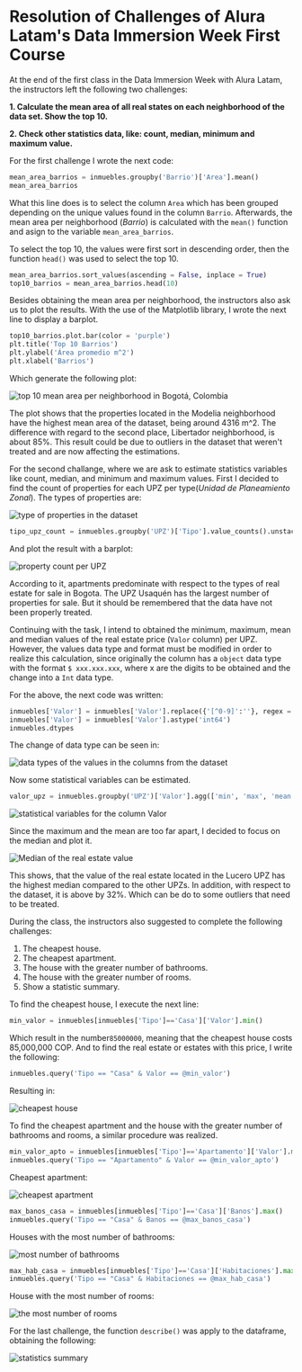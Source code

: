 # Resolution of Challenges of Alura Latam's Data Immersion Week First Course

At the end of the first class in the Data Immersion Week with Alura Latam, the instructors left the following two challenges:

**1. Calculate the mean area of all real states on each neighborhood of the data set. Show the top 10.**

**2. Check other statistics data, like: count, median, minimum and maximum value.**

For the first challenge I wrote the next code:

```python
mean_area_barrios = inmuebles.groupby('Barrio')['Area'].mean() 
mean_area_barrios
```

What this line does is to select the column `Area` which has been grouped depending on the unique values found in the column `Barrio`. Afterwards, the mean area per neighborhood (*Barrio*) is calculated with the `mean()` function and asign to the variable `mean_area_barrios`.

To select the top 10, the values were first sort in descending order, then the function `head()` was used to select the top 10.

```python
mean_area_barrios.sort_values(ascending = False, inplace = True) 
top10_barrios = mean_area_barrios.head(10)
```

Besides obtaining the mean area per neighborhood, the instructors also ask us to plot the results. With the use of the Matplotlib library, I wrote the next line to display a barplot.

```python
top10_barrios.plot.bar(color = 'purple')
plt.title('Top 10 Barrios')
plt.ylabel('Área promedio m^2')
plt.xlabel('Barrios')
```

Which generate the following plot:

![top 10 mean area per neighborhood in Bogotá, Colombia](img/top10barrios.png)

The plot shows that the properties located in the Modelia neighborhood have the highest mean area of the dataset, being around 4316 m^2. The difference with regard to the second place, Libertador neighborhood, is about 85%. This result could be due to outliers in the dataset that weren't treated and are now affecting the estimations.

For the second challange, where we are ask to estimate statistics variables like count, median, and minimum and maximum values. First I decided to find the count of properties for each UPZ per type(*Unidad de Planeamiento Zonal*). The types of properties are:

![type of properties in the dataset](img/tiposInmuebles.png)

```python
tipo_upz_count = inmuebles.groupby('UPZ')['Tipo'].value_counts().unstack(level=-1).fillna(0)
```

And plot the result with a barplot:

![property count per UPZ](img/cantidadPorUPZ.png)

According to it, apartments predominate with respect to the types of real estate for sale in Bogota. The UPZ Usaquén has the largest number of properties for sale. But it should be remembered that the data have not been properly treated.

Continuing with the task, I intend to obtained the minimum, maximum, mean and median values of the real estate price (`Valor` column) per UPZ. However, the values data type and format must be modified in order to realize this calculation, since originally the column has a `object` data type with the format `$ xxx.xxx.xxx`, where x are the digits to be obtained and the change into a `Int` data type.

For the above, the next code was written:

```python
inmuebles['Valor'] = inmuebles['Valor'].replace({'[^0-9]':''}, regex = True).str.strip()
inmuebles['Valor'] = inmuebles['Valor'].astype('int64')
inmuebles.dtypes
```

The change of data type can be seen in:

![data types of the values in the columns from the dataset](img/columnsDatatypes.png)

Now some statistical variables can be estimated.

```python
valor_upz = inmuebles.groupby('UPZ')['Valor'].agg(['min', 'max', 'mean', 'median'])
```

![statistical variables for the column Valor](img/statisticsValor.png)

Since the maximum and the mean are too far apart, I decided to focus on the median and plot it.

![Median of the real estate value](img/medianValor.png)

This shows, that the value of the real estate located in the Lucero UPZ has the highest median compared to the other UPZs. In addition, with respect to the dataset, it is above by 32%. Which can be do to some outliers that need to be treated.

During the class, the instructors also suggested to complete the following challenges:

1. The cheapest house.
2. The cheapest apartment.
3. The house with the greater number of bathrooms.
4. The house with the greater number of rooms.
5. Show a statistic summary.

To find the cheapest house, I execute the next line:

```python
min_valor = inmuebles[inmuebles['Tipo']=='Casa']['Valor'].min()
```

Which result in the number`85000000`, meaning that the cheapest house costs 85,000,000 COP. And to find the real estate or estates with this price, I write the following:

```python
inmuebles.query('Tipo == "Casa" & Valor == @min_valor')
```

Resulting in:

![cheapest house](img/cheapestHouse.png)

To find the cheapest apartment and the house with the greater number of bathrooms and rooms, a similar procedure was realized.

```python
min_valor_apto = inmuebles[inmuebles['Tipo']=='Apartamento']['Valor'].min()
inmuebles.query('Tipo == "Apartamento" & Valor == @min_valor_apto')
```

Cheapest apartment:

![cheapest apartment](img/cheapestApto.png)

```python
max_banos_casa = inmuebles[inmuebles['Tipo']=='Casa']['Banos'].max()
inmuebles.query('Tipo == "Casa" & Banos == @max_banos_casa')
```

Houses with the most number of bathrooms:

![most number of bathrooms](img/mostBathrooms.png)

```python
max_hab_casa = inmuebles[inmuebles['Tipo']=='Casa']['Habitaciones'].max()
inmuebles.query('Tipo == "Casa" & Habitaciones == @max_hab_casa')
```

House with the most number of rooms:

![the most number of rooms](img/mostRooms.png)

For the last challenge, the function `describe()` was apply to the dataframe, obtaining the following:

![statistics summary](img/statisticsSummary.png)
